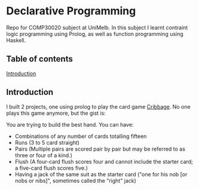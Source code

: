 Declarative Programming
=======================
Repo for COMP30020 subject at UniMelb. In this subject I learnt contraint logic programming using Prolog, as well as function programming using Haskell. 

Table of contents
-----------------
<a href="#intro"> Introduction </a>


Introduction <a name = "intro"> </a>
------------
I built 2 projects, one using prolog to play the card game <a href= "https://en.wikipedia.org/wiki/Cribbage">Cribbage</a>. No one plays this game anymore, but the gist is: <br>

You are trying to build the best hand. You can have:
- Combinations of any number of cards totalling fifteen
- Runs (3 to 5 card straight)
- Pairs (Multiple pairs are scored pair by pair but may be referred to as three or four of a kind.)
- Flush (A four-card flush scores four and cannot include the starter card; a five-card flush scores five.)
- Having a jack of the same suit as the starter card ("one for his nob [or nobs or nibs]", sometimes called the "right" jack)

